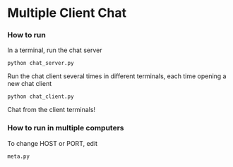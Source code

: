 # Multiple Client Chat

### How to run

In a terminal, run the chat server

```
python chat_server.py
```

Run the chat client several times in different terminals, each time opening a new chat client

```
python chat_client.py
```

Chat from the client terminals!

### How to run in multiple computers
To change HOST or PORT, edit

```
meta.py
```
